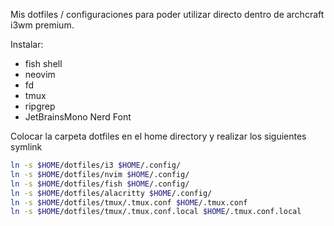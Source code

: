 Mis dotfiles / configuraciones para poder utilizar directo dentro de archcraft i3wm premium.

Instalar: 

- fish shell
- neovim
- fd
- tmux
- ripgrep
- JetBrainsMono Nerd Font


Colocar la carpeta dotfiles en el home directory y realizar los siguientes symlink

```bash
ln -s $HOME/dotfiles/i3 $HOME/.config/
ln -s $HOME/dotfiles/nvim $HOME/.config/
ln -s $HOME/dotfiles/fish $HOME/.config/
ln -s $HOME/dotfiles/alacritty $HOME/.config/
ln -s $HOME/dotfiles/tmux/.tmux.conf $HOME/.tmux.conf
ln -s $HOME/dotfiles/tmux/.tmux.conf.local $HOME/.tmux.conf.local
```
